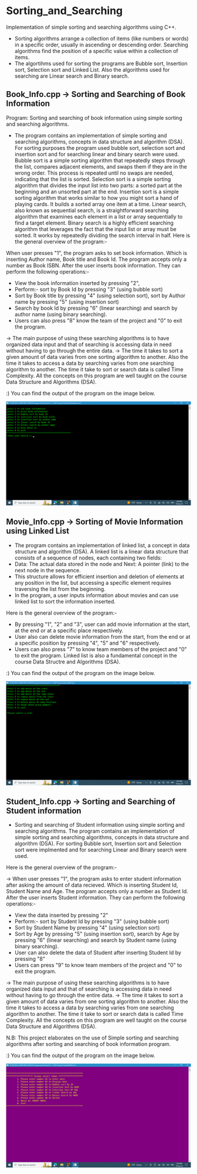 # Sorting_and_Searching
Implementation of simple sorting and searching algorithms using C++.
- Sorting algorithms arrange a collection of items (like numbers or words) in a specific order, usually in ascending or descending order. Searching algorithms find the position of a specific value within a collection of items.
- The algortihms used for sorting the programs are Bubble sort, Insertion sort, Selection sort and Linked List. Also the algorithms used for searching are Linear search and Binary search.

## Book_Info.cpp -> Sorting and Searching of Book Information
Program: Sorting and searching of book information using simple sorting and searching algorithms. 
- The program contains an implementation of simple sorting and searching algorithms, concepts in data structure and algorithm (DSA). For sorting purposes the program used bubble sort, selection sort and insertion sort and for searching linear and binary search were used. Bubble sort is a simple sorting algorithm that repeatedly steps through the list, compares adjacent elements, and swaps them if they are in the wrong order. This process is repeated until no swaps are needed, indicating that the list is sorted. Selection sort is a simple sorting algorithm that divides the input list into two parts: a sorted part at the beginning and an unsorted part at the end. Insertion sort is a simple sorting algorithm that works similar to how you might sort a hand of playing cards. It builds a sorted array one item at a time. Linear search, also known as sequential search, is a straightforward searching algorithm that examines each element in a list or array sequentially to find a target element. Binary search is a highly efficient searching algorithm that leverages the fact that the input list or array must be sorted. It works by repeatedly dividing the search interval in half.
Here is the general overview of the program:- 

When user presses "1", the program asks to set book information. Which is inserting Author name, Book title and Book Id. The program accepts only a number as Book ISBN. After the user inserts book information. They can perform the following operations:-  

- View the book information inserted by pressing "2", 
- Perform:- sort by Book Id by pressing "3" (using bubble sort) 
- Sort by Book title by pressing "4" (using selection sort), sort by Author name by pressing "5" (using insertion sort)
- Search by book Id by pressing "6" (linear searching) and search by author name (using binary searching). 
- Users can also press "8" know the team of the project and "0" to exit the program.

-> The main purpose of using these searching algorithms is to have organized data input and that of searching is accessing data in need without having to go through the entire data. 
-> The time it takes to sort a given amount of data varies from one sorting algorithm to another. Also the time it takes to access a data by searching varies from one searching algorithm to another. The time it take to sort or search data is called Time Complexity. All the concepts on this program are well taught on the course Data Structure and Algorithms (DSA).

:) You can find the output of the program on the image below.

![HTML Image](https://github.com/Kira-Legacy/Image_Repo/blob/main/Book%20Information.png)

## Movie_Info.cpp -> Sorting of Movie Information using Linked List
- The program contains an implementation of linked list, a concept in data structure and algorithm (DSA). A linked list is a linear data structure that consists of a sequence of nodes, each containing two fields:   
- Data: The actual data stored in the node and Next: A pointer (link) to the next node in the sequence.   
- This structure allows for efficient insertion and deletion of elements at any position in the list, but accessing a specific element requires traversing the list from the beginning. 
- In the program, a user inputs information about movies and can use linked list to sort the information inserted. 

Here is the general overview of the program:- 

- By pressing "1", "2" and "3", user can add movie information at the start, at the end or at a specific place respectively. 
- User also can delete movie information from the start, from the end or at a specific position by pressing "4", "5" and "6" respectively.  
- Users can also press "7" to know team members of the project and "0" to exit the program.
Linked list is also a fundamental concept in the course Data Structre and Algorithms (DSA).

:) You can find the output of the program on the image below.

![HTML Image](https://github.com/Kira-Legacy/Image_Repo/blob/main/Movie%20Information.png)

## Student_Info.cpp -> Sorting and Searching of Student information
- Sorting and searching of Student information using simple sorting and searching algorithms. The program contains an implementation of simple sorting and searching algorithms, concepts in data structure and algorithm (DSA). For sorting Bubble sort, Insertion sort and Selection sort were implmented and for searching Linear and Binary search were used. 

Here is the general overview of the program:- 

-> When user presses "1", the program asks to enter student information after asking the amount of data recieved. Which is inserting Student Id, Student Name and Age. The program accepts only a number as Student Id. After the user inserts Student information. They can perform the following operations:- 

- View the data inserted by pressing "2"
- Perform:- sort by Student Id by pressing "3" (using bubble sort) 
- Sort by Student Name by pressing "4" (using selection sort) 
- Sort by Age by pressing "5" (using insertion sort), search by Age by pressing "6" (linear searching) and search by Student name (using binary searching). 
- User can also delete the data of Student after inserting Student Id by pressing "8"  
- Users can press "9" to know team members of the project and "0" to exit the program.

-> The main purpose of using these searching algorithms is to have organized data input and that of searching is accessing data in need without having to go through the entire data. -> The time it takes to sort a given amount of data varies from one sorting algorithm to another. Also the time it takes to access a data by searching varies from one searching algorithm to another. The time it take to sort or search data is called Time Complexity. All the concepts on this program are well taught on the course Data Structure and Algorithms (DSA).

N.B: This project elaborates on the use of Simple sorting and searching algorithms after sorting and searching of book information program.

:) You can find the output of the program on the image below.

![HTML Image](https://github.com/Kira-Legacy/Image_Repo/blob/main/Student%20Information.png)




